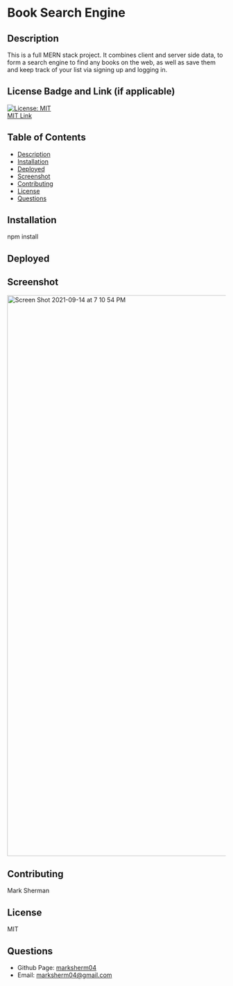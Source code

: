 # Book Search Engine


## Description
This is a full MERN stack project.  It combines client and server side data, to form a search engine to find any books on the web, as well as save them and keep track of your list via signing up and logging in.

## License Badge and Link (if applicable)
[![License: MIT](https://img.shields.io/badge/License-MIT-yellow.svg)](https://opensource.org/licenses/MIT) <br />
[MIT Link](https://opensource.org/licenses/MIT)

  ## Table of Contents
- [Description](#description)
- [Installation](#installation)
- [Deployed](#deployed)
- [Screenshot](#screenshot)
- [Contributing](#contributing)
- [License](#license)
- [Questions](#githubUser)

## Installation
npm install

## Deployed



## Screenshot

<img width="1294" alt="Screen Shot 2021-09-14 at 7 10 54 PM" src="https://user-images.githubusercontent.com/81338255/133345588-0a90d131-e6b8-4057-b9ad-be595f0a003b.png">

## Contributing
Mark Sherman

## License
MIT

## Questions
- Github Page: [marksherm04](https://github.com/marksherm04)
- Email: marksherm04@gmail.com

